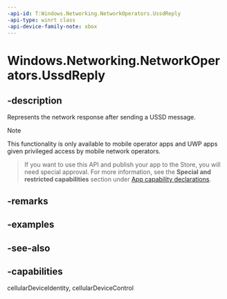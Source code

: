 ```yaml
---
-api-id: T:Windows.Networking.NetworkOperators.UssdReply
-api-type: winrt class
-api-device-family-note: xbox
---
```


<!-- Class syntax.
public class UssdReply : Windows.Networking.NetworkOperators.IUssdReply
-->

# Windows.Networking.NetworkOperators.UssdReply

## -description
Represents the network response after sending a USSD message.

> [!NOTE]
> This functionality is only available to mobile operator apps and UWP apps given privileged access by mobile network operators.



> If you want to use this API and publish your app to the Store, you will need special approval. For more information, see the **Special and restricted capabilities** section under [App capability declarations](https://docs.microsoft.com/windows/uwp/packaging/app-capability-declarations). 

## -remarks

## -examples

## -see-also
## -capabilities
cellularDeviceIdentity, cellularDeviceControl
